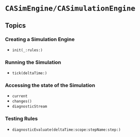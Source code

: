 # ``CASimEngine/CASimulationEngine``

## Topics

### Creating a Simulation Engine

- ``init(_:rules:)``

### Running the Simulation

- ``tick(deltaTime:)``

### Accessing the state of the Simulation

- ``current``
- ``changes()``
- ``diagnosticStream``

### Testing Rules

- ``diagnosticEvaluate(deltaTime:scope:stepName:step:)``
